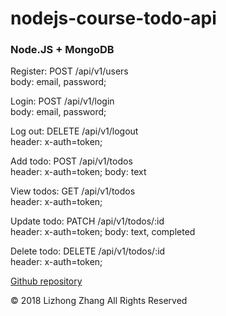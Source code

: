# nodejs-course-todo-api
<h3>Node.JS + MongoDB</h3>
            <p>Register: POST /api/v1/users <br /><span>body: email, password;</span></p>
            <p>Login: POST /api/v1/login <br /><span>body: email, password;</span></p> 
            <p>Log out: DELETE /api/v1/logout <br /><span>header: x-auth=token;</span></p>
            <p>Add todo: POST /api/v1/todos <br /><span>header: x-auth=token; body: text</span></p>
            <p>View todos: GET /api/v1/todos <br /><span>header: x-auth=token;</span></p>
            <p>Update todo: PATCH /api/v1/todos/:id <br /><span>header: x-auth=token; body: text, completed</span></p>
            <p>Delete todo: DELETE /api/v1/todos/:id <br /><span>header: x-auth=token;</span></p>
            <p><a href="https://github.com/EricZhang666/nodejs-course-todo-api">Github repository</a></p>
            <p>© 2018 Lizhong Zhang All Rights Reserved</p>
